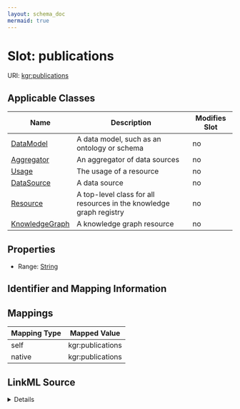 ```yaml
---
layout: schema_doc
mermaid: true
---
```




# Slot: publications



URI: [kgr:publications](https://w3id.org/bridge2ai/data-sheets-schema/publications)



<!-- no inheritance hierarchy -->





## Applicable Classes

| Name | Description | Modifies Slot |
| --- | --- | --- |
| [DataModel](DataModel.html) | A data model, such as an ontology or schema |  no  |
| [Aggregator](Aggregator.html) | An aggregator of data sources |  no  |
| [Usage](Usage.html) | The usage of a resource |  no  |
| [DataSource](DataSource.html) | A data source |  no  |
| [Resource](Resource.html) | A top-level class for all resources in the knowledge graph registry |  no  |
| [KnowledgeGraph](KnowledgeGraph.html) | A knowledge graph resource |  no  |







## Properties

* Range: [String](String.html)





## Identifier and Mapping Information








## Mappings

| Mapping Type | Mapped Value |
| ---  | ---  |
| self | kgr:publications |
| native | kgr:publications |




## LinkML Source

<details>
```yaml
name: publications
alias: publications
domain_of:
- Resource
- Usage
range: string

```
</details>
